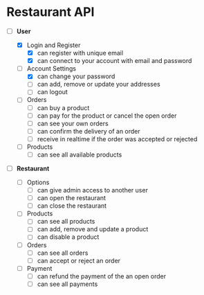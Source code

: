 # Restaurant API

- [ ] **User**

  - [x] Login and Register
    - [x] can register with unique email
    - [x] can connect to your account with email and password
  - [ ] Account Settings
    - [x] can change your password
    - [ ] can add, remove or update your addresses
    - [ ] can logout
  - [ ] Orders
    - [ ] can buy a product
    - [ ] can pay for the product or cancel the open order
    - [ ] can see your own orders
    - [ ] can confirm the delivery of an order
    - [ ] receive in realtime if the order was accepted or rejected
  - [ ] Products
    - [ ] can see all available products

- [ ] **Restaurant**

  - [ ] Options
    - [ ] can give admin access to another user
    - [ ] can open the restaurant
    - [ ] can close the restaurant
  - [ ] Products
    - [ ] can see all products
    - [ ] can add, remove and update a product
    - [ ] can disable a product
  - [ ] Orders
    - [ ] can see all orders
    - [ ] can accept or reject an order
  - [ ] Payment
    - [ ] can refund the payment of the an open order
    - [ ] can see all payments
